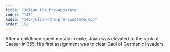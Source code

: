 ```yaml
---
title: "Julian the Pre-Apostate"
index: "143"
audio: "143-julian-the-pre-apostate.mp3"
order: 152
---
```


After a childhood spent mostly in exile, Juian was elevated to the rank of Caesar in 355\. His first assignment was to clear Gaul of Germanic invaders.
